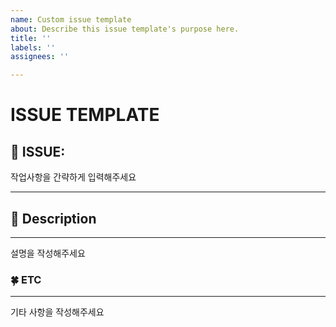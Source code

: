 ```yaml
---
name: Custom issue template
about: Describe this issue template's purpose here.
title: ''
labels: ''
assignees: ''

---
```


# ISSUE TEMPLATE

## 🌻 ISSUE:

작업사항을 간략하게 입력해주세요

---

## 🌺 Description

---

설명을 작성해주세요

### 🍀 ETC

---

기타 사항을 작성해주세요
